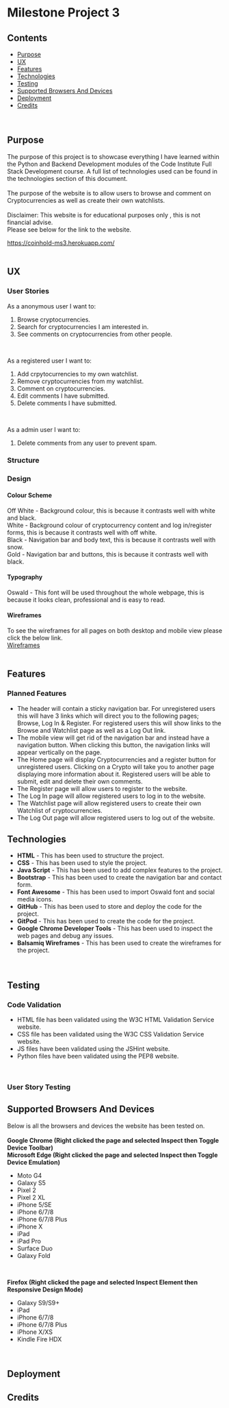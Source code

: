 # Milestone Project 3

## Contents
* [Purpose](#Purpose)
* [UX](#UX)
* [Features](#Features)
* [Technologies](#Technologies)
* [Testing](#Testing)
* [Supported Browsers And Devices](#Supported-Browsers-And-Devices)
* [Deployment](#Deployment)
* [Credits](#Credits)
<br>

## Purpose

The purpose of this project is to showcase everything I have learned within the Python and Backend Development modules of the Code Institute Full Stack Development course. A full list of technologies used can be found in the technologies section of this document.
<br>
<br>
The purpose of the website is to allow users to browse and comment on Cryptocurrencies as well as create their own watchlists. 
<br>
<br>
Disclaimer: This website is for educational purposes only , this is not financial advise.
<br>
Please see below for the link to the website.

https://coinhold-ms3.herokuapp.com/
<br>
<br>

## UX

### User Stories
As a anonymous user I want to:

1. Browse cryptocurrencies.
1. Search for cryptocurrencies I am interested in.
1. See comments on cryptocurrencies from other people.
<br>

As a registered user I want to:

1. Add crpytocurrencies to my own watchlist.
1. Remove cryptocurrencies from my watchlist.
1. Comment on cryptocurrencies.
1. Edit comments I have submitted.
1. Delete comments I have submitted.
<br>

As a admin user I want to:

1. Delete comments from any user to prevent spam.

### Structure

### Design

#### Colour Scheme
Off White - Background colour, this is because it contrasts well with white and black.
<br>
White -  Background colour of cryptocurrency content and log in/register forms, this is because it contrasts well with off white.
<br>
Black - Navigation bar and body text, this is because it contrasts well with snow.
<br>
Gold - Navigation bar and buttons, this is because it contrasts well with black.
<br>
#### Typography
Oswald - This font will be used throughout the whole webpage, this is because it looks clean, professional and is easy to read.
<br>
#### Wireframes
To see the wireframes for all pages on both desktop and mobile view please click the below link.
<br>
[Wireframes](wireframes/wireframes.pdf)
<br>
<br>

## Features

### Planned Features
* The header will contain a sticky navigation bar. For unregistered users this will have 3 links which will direct you to the following pages; Browse, Log In & Register. For registered users this will show links to the Browse and Watchlist page as well as a Log Out link.
* The mobile view will get rid of the navigation bar and instead have a navigation button. When clicking this button, the navigation links will appear vertically on the page. 
* The Home page will display Cryptocurrencies and a register button for unregistered users. Clicking on a Crypto will take you to another page displaying more information about it. Registered users will be able to submit, edit and delete their own comments.
* The Register page will allow users to register to the website.
* The Log In page will allow registered users to log in to the website.
* The Watchlist page will allow registered users to create their own Watchlist of cryptocurrencies.
* The Log Out page will allow registered users to log out of the website.


## Technologies

* **HTML** - This has been used to structure the project.
* **CSS** - This has been used to style the project.
* **Java Script** - This has been used to add complex features to the project.
* **Bootstrap** - This has been used to create the navigation bar and contact form.
* **Font Awesome** - This has been used to import Oswald font and social media icons.
* **GitHub** - This has been used to store and deploy the code for the project.
* **GitPod** - This has been used to create the code for the project.
* **Google Chrome Developer Tools** - This has been used to inspect the web pages and debug any issues.
* **Balsamiq Wireframes** - This has been used to create the wireframes for the project.
<br>


## Testing

### Code Validation

* HTML file has been validated using the W3C HTML Validation Service website.
* CSS file has been validated using the W3C CSS Validation Service website.
* JS files have been validated using the JSHint website.
* Python files have been validated using the PEP8 website.
<br>

### User Story Testing


## Supported Browsers And Devices

Below is all the browsers and devices the website has been tested on.
<br>
<br>
**Google Chrome (Right clicked the page and selected Inspect then Toggle Device Toolbar)**
<br>
**Microsoft Edge (Right clicked the page and selected Inspect then Toggle Device Emulation)**
* Moto G4
* Galaxy S5
* Pixel 2
* Pixel 2 XL
* iPhone 5/SE
* iPhone 6/7/8
* iPhone 6/7/8 Plus
* iPhone X
* iPad
* iPad Pro
* Surface Duo
* Galaxy Fold
<br>

**Firefox (Right clicked the page and selected Inspect Element then Responsive Design Mode)**
* Galaxy S9/S9+
* iPad
* iPhone 6/7/8
* iPhone 6/7/8 Plus
* iPhone X/XS
* Kindle Fire HDX
<br>

## Deployment

## Credits


  
